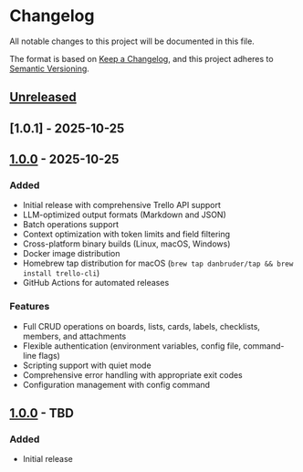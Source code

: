 # Changelog

All notable changes to this project will be documented in this file.

The format is based on [Keep a Changelog](https://keepachangelog.com/en/1.0.0/),
and this project adheres to [Semantic Versioning](https://semver.org/spec/v2.0.0.html).

## [Unreleased]

## [1.0.1] - 2025-10-25

## [1.0.0] - 2025-10-25

### Added
- Initial release with comprehensive Trello API support
- LLM-optimized output formats (Markdown and JSON)
- Batch operations support
- Context optimization with token limits and field filtering
- Cross-platform binary builds (Linux, macOS, Windows)
- Docker image distribution
- Homebrew tap distribution for macOS (`brew tap danbruder/tap && brew install trello-cli`)
- GitHub Actions for automated releases

### Features
- Full CRUD operations on boards, lists, cards, labels, checklists, members, and attachments
- Flexible authentication (environment variables, config file, command-line flags)
- Scripting support with quiet mode
- Comprehensive error handling with appropriate exit codes
- Configuration management with config command

## [1.0.0] - TBD

### Added
- Initial release

[Unreleased]: https://github.com/danbruder/trello-cli/compare/v1.0.0...HEAD
[1.0.0]: https://github.com/danbruder/trello-cli/releases/tag/v1.0.0
